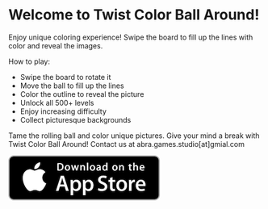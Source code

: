 # Welcome to Twist Color Ball Around!

Enjoy unique coloring experience! Swipe the board to fill up the lines with color and reveal the images. 

How to play:
 
* Swipe the board to rotate it 
* Move the ball to fill up the lines
* Color the outline to reveal the picture
* Unlock all 500+ levels 
* Enjoy increasing difficulty
* Collect picturesque backgrounds

Tame the rolling ball and color unique pictures. Give your mind a break with Twist Color Ball Around!
Contact us at abra.games.studio[at]gmial.com

<a href="https://itunes.apple.com/us/app/id1484762734">
<img class="app-store-badge" src="./app-store-icon.png">
</a>

